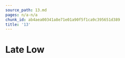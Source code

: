 ```yaml
---
source_path: 13.md
pages: n/a-n/a
chunk_id: ab4aea00341a8e71e01a90f5f1ca9c395651d389
title: '13'
---
```

# Late Low
